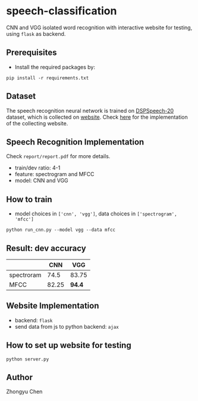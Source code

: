 # speech-classification

CNN and VGG isolated word recognition with interactive website for testing, using `flask` as backend.

## Prerequisites

* Install the required packages by:
```angular2
pip install -r requirements.txt
```

## Dataset

The speech recognition neural network is trained on [DSPSpeech-20](https://github.com/czhongyu/DSPSpeech-20) dataset,
which is collected on [website](https://czhongyu.github.io/audio-collector/). 
Check [here](https://github.com/czhongyu/audio-collector) for the implementation of the collecting website.

## Speech Recognition Implementation

Check `report/report.pdf` for more details.

* train/dev ratio: 4-1
* feature: spectrogram and MFCC
* model: CNN and VGG

## How to train

* model choices in `['cnn', 'vgg']`, data choices in `['spectrogram', 'mfcc']`
```angular2
python run_cnn.py --model vgg --data mfcc
```

## Result: dev accuracy

| | CNN | VGG |
| ------ | ------ | ------ |
| spectroram| 74.5 | 83.75|
| MFCC | 82.25 | __94.4__ |

## Website Implementation

* backend: `flask`
* send data from js to python backend: `ajax`

## How to set up website for testing

```angular2
python server.py
```

## Author

Zhongyu Chen
